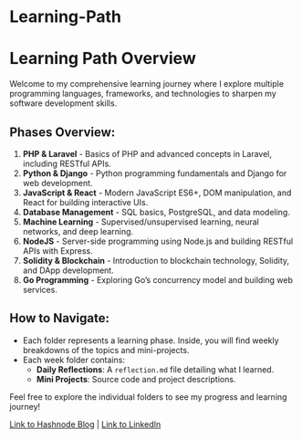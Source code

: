 # Learning-Path
# Learning Path Overview

Welcome to my comprehensive learning journey where I explore multiple programming languages, frameworks, and technologies to sharpen my software development skills. 

## Phases Overview:
1. **PHP & Laravel** - Basics of PHP and advanced concepts in Laravel, including RESTful APIs.
2. **Python & Django** - Python programming fundamentals and Django for web development.
3. **JavaScript & React** - Modern JavaScript ES6+, DOM manipulation, and React for building interactive UIs.
4. **Database Management** - SQL basics, PostgreSQL, and data modeling.
5. **Machine Learning** - Supervised/unsupervised learning, neural networks, and deep learning.
6. **NodeJS** - Server-side programming using Node.js and building RESTful APIs with Express.
7. **Solidity & Blockchain** - Introduction to blockchain technology, Solidity, and DApp development.
8. **Go Programming** - Exploring Go’s concurrency model and building web services.

## How to Navigate:
- Each folder represents a learning phase. Inside, you will find weekly breakdowns of the topics and mini-projects.
- Each week folder contains:
  - **Daily Reflections**: A `reflection.md` file detailing what I learned.
  - **Mini Projects**: Source code and project descriptions.
  
Feel free to explore the individual folders to see my progress and learning journey!

[Link to Hashnode Blog](https://your-hashnode-link.com) | [Link to LinkedIn](https://linkedin.com/in/your-profile)
